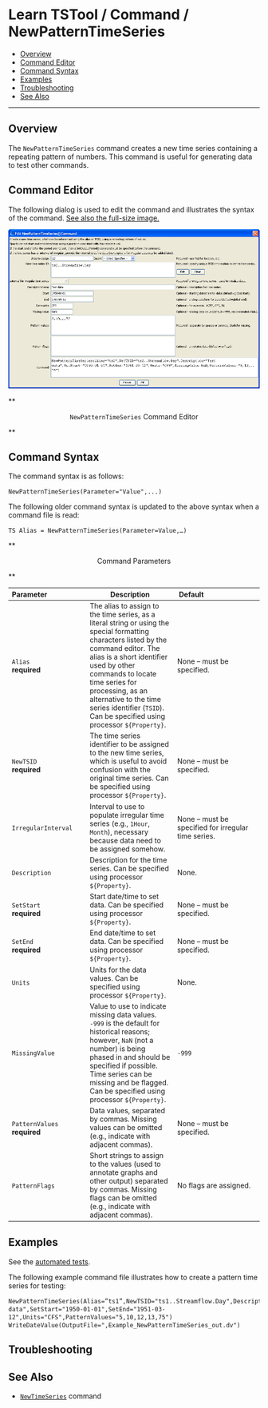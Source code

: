 # Learn TSTool / Command / NewPatternTimeSeries #

* [Overview](#overview)
* [Command Editor](#command-editor)
* [Command Syntax](#command-syntax)
* [Examples](#examples)
* [Troubleshooting](#troubleshooting)
* [See Also](#see-also)

-------------------------

## Overview ##

The `NewPatternTimeSeries` command creates a new time series containing a repeating pattern of numbers.
This command is useful for generating data to test other commands.

## Command Editor ##

The following dialog is used to edit the command and illustrates the syntax of the command.
<a href="../NewPatternTimeSeries.png">See also the full-size image.</a>

![NewPatternTimeSeries](NewPatternTimeSeries.png)

**<p style="text-align: center;">
`NewPatternTimeSeries` Command Editor
</p>**

## Command Syntax ##

The command syntax is as follows:

```text
NewPatternTimeSeries(Parameter="Value",...)
```
The following older command syntax is updated to the above syntax when a command file is read:

```text
TS Alias = NewPatternTimeSeries(Parameter=Value,…)
```

**<p style="text-align: center;">
Command Parameters
</p>**

|**Parameter**&nbsp;&nbsp;&nbsp;&nbsp;&nbsp;&nbsp;&nbsp;&nbsp;&nbsp;&nbsp;&nbsp;&nbsp;&nbsp;&nbsp;&nbsp;&nbsp;&nbsp;&nbsp;&nbsp;|**Description**|**Default**&nbsp;&nbsp;&nbsp;&nbsp;&nbsp;&nbsp;&nbsp;&nbsp;&nbsp;&nbsp;&nbsp;&nbsp;&nbsp;&nbsp;&nbsp;&nbsp;&nbsp;&nbsp;&nbsp;&nbsp;&nbsp;&nbsp;&nbsp;&nbsp;&nbsp;&nbsp;&nbsp;|
|--------------|-----------------|-----------------|
|`Alias`<br>**required**|The alias to assign to the time series, as a literal string or using the special formatting characters listed by the command editor.  The alias is a short identifier used by other commands to locate time series for processing, as an alternative to the time series identifier (`TSID`).  Can be specified using processor `${Property}`.|None – must be specified.|
|`NewTSID`<br>**required**|The time series identifier to be assigned to the new time series, which is useful to avoid confusion with the original time series.  Can be specified using processor `${Property}`.|None – must be specified.|
|`IrregularInterval`|Interval to use to populate irregular time series (e.g., `1Hour`, `Month`), necessary because data need to be assigned somehow.|None – must be specified for irregular time series.|
|`Description`|Description for the time series.  Can be specified using processor `${Property}`.|None.|
|`SetStart`<br>**required**|Start date/time to set data.  Can be specified using processor `${Property}`.|None – must be specified.|
|`SetEnd`<br>**required**|End date/time to set data.  Can be specified using processor `${Property}`.|None – must be specified.|
|`Units`|Units for the data values.  Can be specified using processor `${Property}`.|None.|
|`MissingValue`|Value to use to indicate missing data values.  `-999` is the default for historical reasons; however, `NaN` (not a number) is being phased in and should be specified if possible.  Time series can be missing and be flagged.  Can be specified using processor `${Property}`.|`-999`|
|`PatternValues`<br>**required**|Data values, separated by commas.  Missing values can be omitted (e.g., indicate with adjacent commas).|None – must be specified.|
|`PatternFlags`|Short strings to assign to the values (used to annotate graphs and other output) separated by commas.  Missing flags can be omitted (e.g., indicate with adjacent commas).|No flags are assigned.|

## Examples ##

See the [automated tests](https://github.com/OpenWaterFoundation/cdss-app-tstool-test/tree/master/test/regression/commands/general/NewPatternTimeSeries).

The following example command file illustrates how to create a pattern time series for testing:

```
NewPatternTimeSeries(Alias=”ts1”,NewTSID="ts1..Streamflow.Day",Description="Test data",SetStart="1950-01-01",SetEnd="1951-03-12",Units="CFS",PatternValues="5,10,12,13,75")
WriteDateValue(OutputFile=",Example_NewPatternTimeSeries_out.dv")
```

## Troubleshooting ##

## See Also ##

* [`NewTimeSeries`](../NewTimeSeries/NewTimeSeries) command
